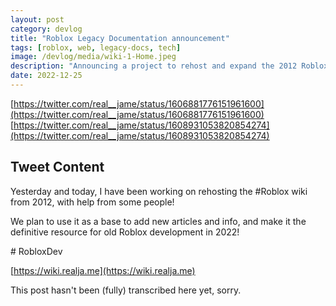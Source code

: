```yaml
---
layout: post
category: devlog
title: "Roblox Legacy Documentation announcement"
tags: [roblox, web, legacy-docs, tech]
image: /devlog/media/wiki-1-Home.jpeg
description: "Announcing a project to rehost and expand the 2012 Roblox Wiki."
date: 2022-12-25
---
```

[https://twitter.com/real__jame/status/1606881776151961600](https://twitter.com/real__jame/status/1606881776151961600)
[https://twitter.com/real__jame/status/1608931053820854274](https://twitter.com/real__jame/status/1608931053820854274)

## Tweet Content

Yesterday and today, I have been working on rehosting the #Roblox wiki from 2012, with help from some people!

We plan to use it as a base to add new articles and info, and make it the definitive resource for old Roblox development in 2022!

\# RobloxDev

[https://wiki.realja.me](https://wiki.realja.me)

This post hasn't been (fully) transcribed here yet, sorry.
